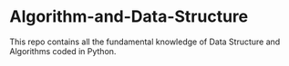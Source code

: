 # Algorithm-and-Data-Structure

This repo contains all the fundamental knowledge of Data Structure and Algorithms coded in Python. 
